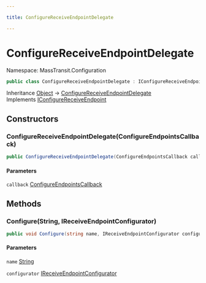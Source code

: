 ```yaml
---

title: ConfigureReceiveEndpointDelegate

---
```


# ConfigureReceiveEndpointDelegate

Namespace: MassTransit.Configuration

```csharp
public class ConfigureReceiveEndpointDelegate : IConfigureReceiveEndpoint
```

Inheritance [Object](https://learn.microsoft.com/en-us/dotnet/api/system.object) → [ConfigureReceiveEndpointDelegate](../masstransit-configuration/configurereceiveendpointdelegate)<br/>
Implements [IConfigureReceiveEndpoint](../../masstransit-abstractions/masstransit/iconfigurereceiveendpoint)

## Constructors

### **ConfigureReceiveEndpointDelegate(ConfigureEndpointsCallback)**

```csharp
public ConfigureReceiveEndpointDelegate(ConfigureEndpointsCallback callback)
```

#### Parameters

`callback` [ConfigureEndpointsCallback](../masstransit/configureendpointscallback)<br/>

## Methods

### **Configure(String, IReceiveEndpointConfigurator)**

```csharp
public void Configure(string name, IReceiveEndpointConfigurator configurator)
```

#### Parameters

`name` [String](https://learn.microsoft.com/en-us/dotnet/api/system.string)<br/>

`configurator` [IReceiveEndpointConfigurator](../../masstransit-abstractions/masstransit/ireceiveendpointconfigurator)<br/>
